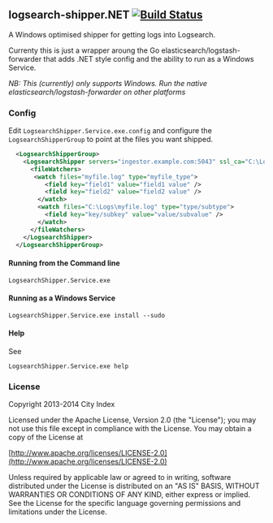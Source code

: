 ## logsearch-shipper.NET [![Build Status](http://jenkins.cityindex.logsearch.io/buildStatus/icon?job=logsearch-logstash-forwarder-NET)](http://jenkins.cityindex.logsearch.io/job/logsearch-logstash-forwarder-NET/)

A Windows optimised shipper for getting logs into Logsearch.

Currenty this is just a wrapper aroung the Go elasticsearch/logstash-forwarder that adds .NET style config 
and the ability to run as a Windows Service.

_NB:  This (currently) only supports Windows.  Run the native elasticsearch/logstash-forwarder on other platforms_

### Config

Edit `LogsearchShipper.Service.exe.config` and configure the `LogsearchShipperGroup` to point at the files you want shipped.

```xml
  <LogsearchShipperGroup>
    <LogsearchShipper servers="ingestor.example.com:5043" ssl_ca="C:\Logs\mycert.crt" timeout="23">
      <fileWatchers>
       <watch files="myfile.log" type="myfile_type">
          <field key="field1" value="field1 value" />
          <field key="field2" value="field2 value" />
        </watch>
        <watch files="C:\Logs\myfile.log" type="type/subtype">
          <field key="key/subkey" value="value/subvalue" />
        </watch>
      </fileWatchers>
    </LogsearchShipper>
  </LogsearchShipperGroup>
 ```

#### Running from the Command line 

```
LogsearchShipper.Service.exe
```

#### Running as a Windows Service

```
LogsearchShipper.Service.exe install --sudo
```

#### Help

See

```
LogsearchShipper.Service.exe help
```

### License

Copyright 2013-2014 City Index

Licensed under the Apache License, Version 2.0 (the "License");
you may not use this file except in compliance with the License.
You may obtain a copy of the License at

  [http://www.apache.org/licenses/LICENSE-2.0](http://www.apache.org/licenses/LICENSE-2.0)

Unless required by applicable law or agreed to in writing, software
distributed under the License is distributed on an "AS IS" BASIS,
WITHOUT WARRANTIES OR CONDITIONS OF ANY KIND, either express or implied.
See the License for the specific language governing permissions and
limitations under the License.
